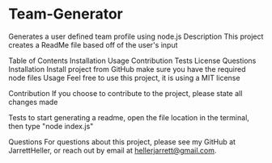 # Team-Generator
Generates a user defined team profile using node.js
Description
This project creates a ReadMe file based off of the user's input

Table of Contents
Installation
Usage
Contribution
Tests
License
Questions
Installation
Install project from GitHub
make sure you have the required node files
Usage
Feel free to use this project, it is using a MIT license

Contribution
If you choose to contribute to the project, please state all changes made

Tests
to start generating a readme, open the file location in the terminal, then type "node index.js"

Questions
For questions about this project, please see my GitHub at JarrettHeller, or reach out by email at hellerjarrett@gmail.com.
